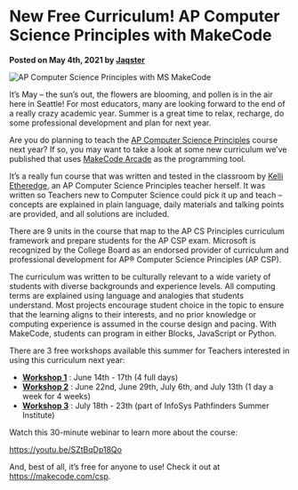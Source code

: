 # New Free Curriculum!  AP Computer Science Principles with MakeCode

**Posted on May 4th, 2021 by [Jaqster](https://github.com/jaqster)**

![AP Computer Science Principles with MS MakeCode](/static/blog/csp/apscp-banner.png)

It’s May – the sun’s out, the flowers are blooming, and pollen is in the air here in Seattle! For most educators, many are looking forward to the end of a really crazy academic year. Summer is a great time to relax, recharge, do some professional development and plan for next year.

Are you do planning to teach the [AP Computer Science Principles](https://apcentral.collegeboard.org/courses/ap-computer-science-principles) course next year? If so, you may want to take a look at some new curriculum we’ve published that uses [MakeCode Arcade](https://arcade.makecode.com) as the programming tool.

It’s a really fun course that was written and tested in the classroom by [Kelli Etheredge](https://twitter.com/ketheredge), an AP Computer Science Principles teacher herself.  It was written so Teachers new to Computer Science could pick it up and teach – concepts are explained in plain language, daily materials and talking points are provided, and all solutions are included.

There are 9 units in the course that map to the AP CS Principles curriculum framework and prepare students for the AP CSP exam. Microsoft is recognized by the College Board as an endorsed provider of curriculum and professional development for AP® Computer Science Principles (AP CSP).

The curriculum was written to be culturally relevant to a wide variety of students with diverse backgrounds and experience levels. All computing terms are explained using language and analogies that students understand. Most projects encourage student choice in the topic to ensure that the learning aligns to their interests, and no prior knowledge or computing experience is assumed in the course design and pacing. With MakeCode, students can program in either Blocks, JavaScript or Python.

There are 3 free workshops available this summer for Teachers interested in using this curriculum next year:

* **[Workshop 1](https://microsoftedu.eventbuilder.com/MicrosoftMakeCodeWorkshops)** : June 14th - 17th (4 full days)
* **[Workshop 2](https://microsoftedu.eventbuilder.com/MicrosoftMakeCodeWorkshops)** : June 22nd, June 29th, July 6th, and July 13th (1 day a week for 4 weeks)
* **[Workshop 3](https://www.infosys.org/infosys-foundation-usa/pathfinders/summer/course-catalogue.html#microsoft-makeCode)** : July 18th - 23th (part of InfoSys Pathfinders Summer Institute)

Watch this 30-minute webinar to learn more about the course:

https://youtu.be/SZtBqDp18Qo

And, best of all, it’s free for anyone to use! Check it out at https://makecode.com/csp.
